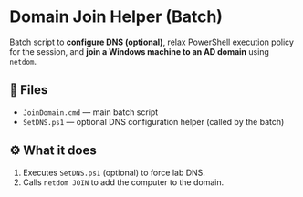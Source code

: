 # Domain Join Helper (Batch)

Batch script to **configure DNS (optional)**, relax PowerShell execution policy for the session, and **join a Windows machine to an AD domain** using `netdom`.

## 📂 Files
- `JoinDomain.cmd` — main batch script  
- `SetDNS.ps1` — optional DNS configuration helper (called by the batch)

## ⚙️ What it does
1. Executes `SetDNS.ps1` (optional) to force lab DNS.  
2. Calls `netdom JOIN` to add the computer to the domain.  